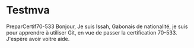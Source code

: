 # Testmva
PreparCertif70-533
Bonjour, Je suis Issah, Gabonais de nationalité, je suis pour apprendre à utiliser Git, en vue de passer la certification 70-533.
J'espère avoir voitre aide.
